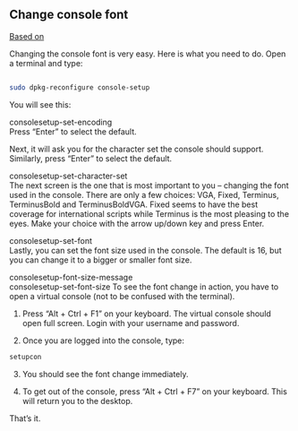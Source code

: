 ## Change console font

[Based on](https://www.maketecheasier.com/change-console-fonts-in-ubuntu/)

Changing the console font is very easy. Here is what you need to do. Open a terminal and type:

```bash

sudo dpkg-reconfigure console-setup
```

You will see this: 

consolesetup-set-encoding  
Press “Enter” to select the default.  

Next, it will ask you for the character set the console should support. Similarly, press “Enter” to select the default.  

consolesetup-set-character-set  
The next screen is the one that is most important to you – changing the font used in the console. There are only a few choices: VGA, Fixed, Terminus, TerminusBold and TerminusBoldVGA. Fixed seems to have the best coverage for international scripts while Terminus is the most pleasing to the eyes. Make your choice with the arrow up/down key and press Enter.  

consolesetup-set-font  
Lastly, you can set the font size used in the console. The default is 16, but you can change it to a bigger or smaller font size.  

consolesetup-font-size-message  
consolesetup-set-font-size
To see the font change in action, you have to open a virtual console (not to be confused with the terminal).

1. Press “Alt + Ctrl + F1” on your keyboard. The virtual console should open full screen. Login with your username and password.  

2. Once you are logged into the console, type:  
```bash
setupcon
```
3. You should see the font change immediately.  

4. To get out of the console, press “Alt + Ctrl + F7” on your keyboard. This will return you to the desktop.  

That’s it.  
